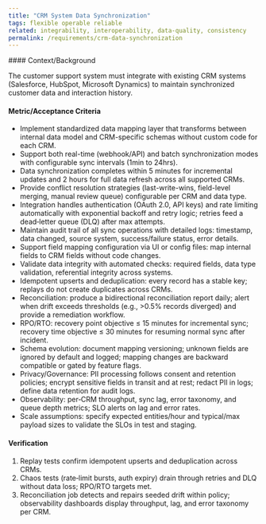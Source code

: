 ```yaml
---
title: "CRM System Data Synchronization"
tags: flexible operable reliable
related: integrability, interoperability, data-quality, consistency
permalink: /requirements/crm-data-synchronization
---
```


<div class="quality-requirement" markdown="1">
#### Context/Background

The customer support system must integrate with existing CRM systems (Salesforce, HubSpot, Microsoft Dynamics) to maintain synchronized customer data and interaction history.

#### Metric/Acceptance Criteria

* Implement standardized data mapping layer that transforms between internal data model and CRM-specific schemas without custom code for each CRM.
* Support both real-time (webhook/API) and batch synchronization modes with configurable sync intervals (1min to 24hrs).
* Data synchronization completes within 5 minutes for incremental updates and 2 hours for full data refresh across all supported CRMs.
* Provide conflict resolution strategies (last-write-wins, field-level merging, manual review queue) configurable per CRM and data type.
* Integration handles authentication (OAuth 2.0, API keys) and rate limiting automatically with exponential backoff and retry logic; retries feed a dead‑letter queue (DLQ) after max attempts.
* Maintain audit trail of all sync operations with detailed logs: timestamp, data changed, source system, success/failure status, error details.
* Support field mapping configuration via UI or config files: map internal fields to CRM fields without code changes.
* Validate data integrity with automated checks: required fields, data type validation, referential integrity across systems.
* Idempotent upserts and deduplication: every record has a stable key; replays do not create duplicates across CRMs.
* Reconciliation: produce a bidirectional reconciliation report daily; alert when drift exceeds thresholds (e.g., >0.5% records diverged) and provide a remediation workflow.
* RPO/RTO: recovery point objective ≤ 15 minutes for incremental sync; recovery time objective ≤ 30 minutes for resuming normal sync after incident.
* Schema evolution: document mapping versioning; unknown fields are ignored by default and logged; mapping changes are backward compatible or gated by feature flags.
* Privacy/Governance: PII processing follows consent and retention policies; encrypt sensitive fields in transit and at rest; redact PII in logs; define data retention for audit logs.
* Observability: per‑CRM throughput, sync lag, error taxonomy, and queue depth metrics; SLO alerts on lag and error rates.
* Scale assumptions: specify expected entities/hour and typical/max payload sizes to validate the SLOs in test and staging.

#### Verification
1. Replay tests confirm idempotent upserts and deduplication across CRMs.
2. Chaos tests (rate‑limit bursts, auth expiry) drain through retries and DLQ without data loss; RPO/RTO targets met.
3. Reconciliation job detects and repairs seeded drift within policy; observability dashboards display throughput, lag, and error taxonomy per CRM.

</div><br>
